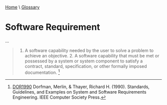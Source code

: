 [Home](../../index.html) \ [Glossary](glossary.html)

# Software Requirement

...  


> 1. A software capability needed by the user to solve a problem to achieve an objective. 2. A software capability that must be met or possessed by a system or system component to satisfy a contract, standard, specification, or other formally imposed documentation. [^1]  

[^1]: [DOR1990](../references/books/Standards-Guidelines-and-Examples-on-System-and-Software-Requirements-Engineering.html) Dorfman, Merlin, & Thayer, Richard H. (1990). Standards, Guidelines, and Examples on System and Software Requirements Engineering. IEEE Computer Society Press.